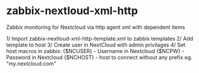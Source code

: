 # zabbix-nextloud-xml-http
Zabbix monitoring for Nextcloud via http agent xml with dependent items

1/ Import zabbix-nextloud-xml-http-template.xml to zabbix templates
2/ Add template to host
3/ Create user in NextCloud with admin privilages
4/ Set host macros in zabbix: 
{$NCUSER} - Username in Nextcloud
{$NCPW} - Password in Nextcloud 
{$NCHOST} - host to connect without any prefix eg. "my.nextcloud.com"
